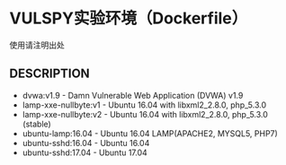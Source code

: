 # VULSPY实验环境（Dockerfile）

使用请注明出处

## DESCRIPTION

* dvwa:v1.9 - Damn Vulnerable Web Application (DVWA) v1.9
* lamp-xxe-nullbyte:v1 - Ubuntu 16.04 with libxml2_2.8.0, php_5.3.0
* lamp-xxe-nullbyte:v2 - Ubuntu 16.04 with libxml2_2.8.0, php_5.3.0 (stable)
* ubuntu-lamp:16.04 - Ubuntu 16.04 LAMP(APACHE2, MYSQL5, PHP7)
* ubuntu-sshd:16.04 - Ubuntu 16.04
* ubuntu-sshd:17.04 - Ubuntu 17.04
